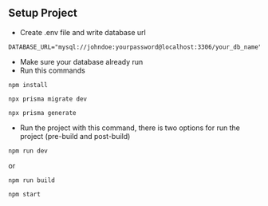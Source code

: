 ## Setup Project

- Create .env file and write database url

```
DATABASE_URL="mysql://johndoe:yourpassword@localhost:3306/your_db_name"
```

- Make sure your database already run
- Run this commands
```
npm install

npx prisma migrate dev

npx prisma generate
```
- Run the project with this command, there is two options for run the project (pre-build and post-build)
```
npm run dev
```

or
```
npm run build

npm start
```
